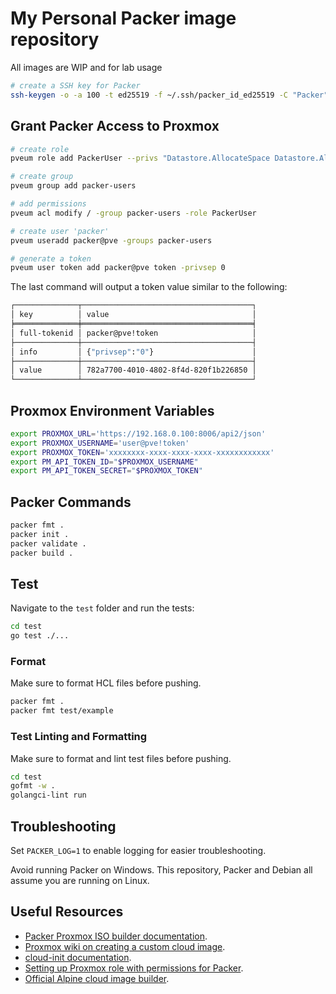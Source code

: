 # My Personal Packer image repository

All images are WIP and for lab usage

```sh
# create a SSH key for Packer
ssh-keygen -o -a 100 -t ed25519 -f ~/.ssh/packer_id_ed25519 -C "Packer"
```

## Grant Packer Access to Proxmox

```sh Grant Packer Access to Proxmox
# create role
pveum role add PackerUser --privs "Datastore.AllocateSpace Datastore.AllocateTemplate Datastore.Audit Sys.Audit Sys.Modify VM.Allocate VM.Audit VM.Clone VM.Config.CDROM VM.Config.Cloudinit VM.Config.CPU VM.Config.Disk VM.Config.HWType VM.Config.Memory VM.Config.Network VM.Config.Options VM.Console VM.Monitor VM.PowerMgmt"

# create group
pveum group add packer-users

# add permissions
pveum acl modify / -group packer-users -role PackerUser

# create user 'packer'
pveum useradd packer@pve -groups packer-users

# generate a token
pveum user token add packer@pve token -privsep 0
```

The last command will output a token value similar to the following:

```sh Example PVE Token
┌──────────────┬──────────────────────────────────────┐
│ key          │ value                                │
╞══════════════╪══════════════════════════════════════╡
│ full-tokenid │ packer@pve!token                     │
├──────────────┼──────────────────────────────────────┤
│ info         │ {"privsep":"0"}                      │
├──────────────┼──────────────────────────────────────┤
│ value        │ 782a7700-4010-4802-8f4d-820f1b226850 │
└──────────────┴──────────────────────────────────────┘
```

## Proxmox Environment Variables

```sh
export PROXMOX_URL='https://192.168.0.100:8006/api2/json'
export PROXMOX_USERNAME='user@pve!token'
export PROXMOX_TOKEN='xxxxxxxx-xxxx-xxxx-xxxx-xxxxxxxxxxxx'
export PM_API_TOKEN_ID="$PROXMOX_USERNAME"
export PM_API_TOKEN_SECRET="$PROXMOX_TOKEN"
```

## Packer Commands

```sh
packer fmt .
packer init .
packer validate .
packer build .
```

## Test

Navigate to the `test` folder and run the tests:

```sh
cd test
go test ./...
```

### Format

Make sure to format HCL files before pushing.

```bash
packer fmt .
packer fmt test/example
```

### Test Linting and Formatting

Make sure to format and lint test files before pushing.

```bash
cd test
gofmt -w .
golangci-lint run
```

## Troubleshooting

Set `PACKER_LOG=1` to enable logging for easier troubleshooting.

Avoid running Packer on Windows.
This repository, Packer and Debian all assume you are running on Linux.

## Useful Resources

- [Packer Proxmox ISO builder documentation](https://www.packer.io/docs/builders/proxmox/iso).
- [Proxmox wiki on creating a custom cloud image](https://pve.proxmox.com/wiki/Cloud-Init_FAQ#Creating_a_custom_cloud_image).
- [cloud-init documentation](https://cloudinit.readthedocs.io/en/latest/index.html).
- [Setting up Proxmox role with permissions for Packer](https://github.com/hashicorp/packer/issues/8463#issuecomment-726844945).
- [Official Alpine cloud image builder](https://gitlab.alpinelinux.org/alpine/cloud/alpine-cloud-images).
